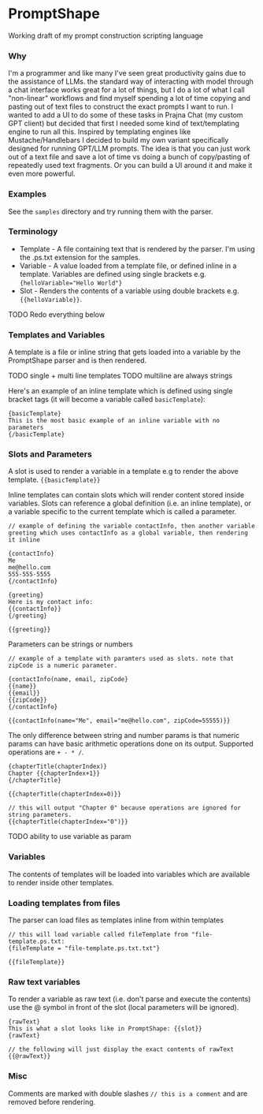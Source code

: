 # PromptShape
Working draft of my prompt construction scripting language

### Why
I'm a programmer and like many I've seen great productivity gains due to the assistance of LLMs. the standard way of interacting with model through a chat interface works great for a lot of things, but I do a lot of what I call "non-linear" workflows and find myself spending a lot of time copying and pasting out of text files to construct the exact prompts I want to run. I wanted to add a UI to do some of these tasks in Prajna Chat (my custom GPT client) but decided that first I needed some kind of text/templating engine to run all this. Inspired by templating engines like Mustache/Handlebars I decided to build my own variant specifically designed for running GPT/LLM prompts. The idea is that you can just work out of a text file and save a lot of time vs doing a bunch of copy/pasting of repeatedly used text fragments. Or you can build a UI around it and make it even more powerful.

### Examples
See the `samples` directory and try running them with the parser.

### Terminology
- Template - A file containing text that is rendered by the parser. I'm using the .ps.txt extension for the samples.
- Variable - A value loaded from a template file, or defined inline in a template. Variables are defined using single brackets e.g. `{helloVariable="Hello World"}`
- Slot - Renders the contents of a variable using double brackets e.g. `{{helloVariable}}`.

TODO Redo everything below

### Templates and Variables
A template is a file or inline string that gets loaded into a variable by the PromptShape parser and is then rendered.

TODO single + multi line templates
TODO multiline are always strings

Here's an example of an inline template which is defined using single bracket tags (it will become a variable called `basicTemplate`):
```
{basicTemplate}
This is the most basic example of an inline variable with no parameters
{/basicTemplate}
```

### Slots and Parameters
A slot is used to render a variable in a template e.g to render the above template. `{{basicTemplate}}`

Inline templates can contain slots which will render content stored inside variables. Slots can reference a global definition (i.e. an inline template), or a variable specific to the current template which is called a parameter.

```
// example of defining the variable contactInfo, then another variable greeting which uses contactInfo as a global variable, then rendering it inline

{contactInfo}
Me
me@hello.com
555-555-5555
{/contactInfo}

{greeting}
Here is my contact info:
{{contactInfo}}
{/greeting}

{{greeting}}
```

Parameters can be strings or numbers

```
// example of a template with paramters used as slots. note that zipCode is a numeric parameter.

{contactInfo(name, email, zipCode}
{{name}}
{{email}}
{{zipCode}}
{/contactInfo}

{{contactInfo(name="Me", email="me@hello.com", zipCode=55555)}}
```

The only difference between string and number params is that numeric params can have basic arithmetic operations done on its output. Supported operations are `+ - * /`.
```
{chapterTitle(chapterIndex)}
Chapter {{chapterIndex+1}}
{/chapterTitle}

{{chapterTitle(chapterIndex=0)}}

// this will output "Chapter 0" because operations are ignored for string parameters.
{{chapterTitle(chapterIndex="0")}}
```

TODO ability to use variable as param

### Variables
The contents of templates will be loaded into variables which are available to render inside other templates.

### Loading templates from files
The parser can load files as templates inline from within templates
```
// this will load variable called fileTemplate from "file-template.ps.txt:
{fileTemplate = "file-template.ps.txt.txt"}

{{fileTemplate}}
```

### Raw text variables
To render a variable as raw text (i.e. don't parse and execute the contents) use the @ symbol in front of the slot (local parameters will be ignored).

```
{rawText}
This is what a slot looks like in PromptShape: {{slot}}
{rawText}

// the following will just display the exact contents of rawText
{{@rawText}}
```

### Misc

Comments are marked with double slashes `// this is a comment` and are removed before rendering.
